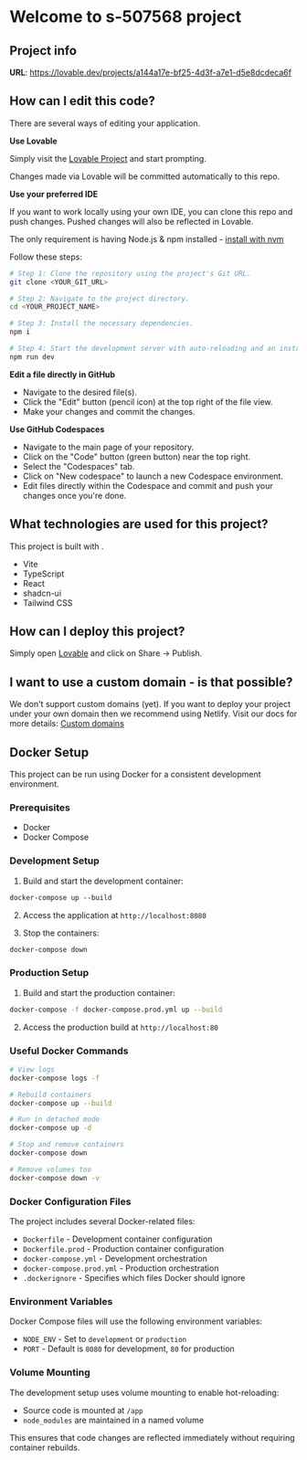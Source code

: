 # Welcome to s-507568 project

## Project info

**URL**: https://lovable.dev/projects/a144a17e-bf25-4d3f-a7e1-d5e8dcdeca6f

## How can I edit this code?

There are several ways of editing your application.

**Use Lovable**

Simply visit the [Lovable Project](https://lovable.dev/projects/a144a17e-bf25-4d3f-a7e1-d5e8dcdeca6f) and start prompting.

Changes made via Lovable will be committed automatically to this repo.

**Use your preferred IDE**

If you want to work locally using your own IDE, you can clone this repo and push changes. Pushed changes will also be reflected in Lovable.

The only requirement is having Node.js & npm installed - [install with nvm](https://github.com/nvm-sh/nvm#installing-and-updating)

Follow these steps:

```sh
# Step 1: Clone the repository using the project's Git URL.
git clone <YOUR_GIT_URL>

# Step 2: Navigate to the project directory.
cd <YOUR_PROJECT_NAME>

# Step 3: Install the necessary dependencies.
npm i

# Step 4: Start the development server with auto-reloading and an instant preview.
npm run dev
```

**Edit a file directly in GitHub**

- Navigate to the desired file(s).
- Click the "Edit" button (pencil icon) at the top right of the file view.
- Make your changes and commit the changes.

**Use GitHub Codespaces**

- Navigate to the main page of your repository.
- Click on the "Code" button (green button) near the top right.
- Select the "Codespaces" tab.
- Click on "New codespace" to launch a new Codespace environment.
- Edit files directly within the Codespace and commit and push your changes once you're done.

## What technologies are used for this project?

This project is built with .

- Vite
- TypeScript
- React
- shadcn-ui
- Tailwind CSS

## How can I deploy this project?

Simply open [Lovable](https://lovable.dev/projects/a144a17e-bf25-4d3f-a7e1-d5e8dcdeca6f) and click on Share -> Publish.

## I want to use a custom domain - is that possible?

We don't support custom domains (yet). If you want to deploy your project under your own domain then we recommend using Netlify. Visit our docs for more details: [Custom domains](https://docs.lovable.dev/tips-tricks/custom-domain/)

## Docker Setup

This project can be run using Docker for a consistent development environment.

### Prerequisites

- Docker
- Docker Compose

### Development Setup

1. Build and start the development container:

```bash:README.md
docker-compose up --build
```

2. Access the application at `http://localhost:8080`

3. Stop the containers:
```bash
docker-compose down
```

### Production Setup

1. Build and start the production container:
```bash
docker-compose -f docker-compose.prod.yml up --build
```

2. Access the production build at `http://localhost:80`

### Useful Docker Commands

```bash
# View logs
docker-compose logs -f

# Rebuild containers
docker-compose up --build

# Run in detached mode
docker-compose up -d

# Stop and remove containers
docker-compose down

# Remove volumes too
docker-compose down -v
```

### Docker Configuration Files

The project includes several Docker-related files:

- `Dockerfile` - Development container configuration
- `Dockerfile.prod` - Production container configuration 
- `docker-compose.yml` - Development orchestration
- `docker-compose.prod.yml` - Production orchestration
- `.dockerignore` - Specifies which files Docker should ignore

### Environment Variables

Docker Compose files will use the following environment variables:

- `NODE_ENV` - Set to `development` or `production`
- `PORT` - Default is `8080` for development, `80` for production

### Volume Mounting

The development setup uses volume mounting to enable hot-reloading:

- Source code is mounted at `/app`
- `node_modules` are maintained in a named volume

This ensures that code changes are reflected immediately without requiring container rebuilds.
